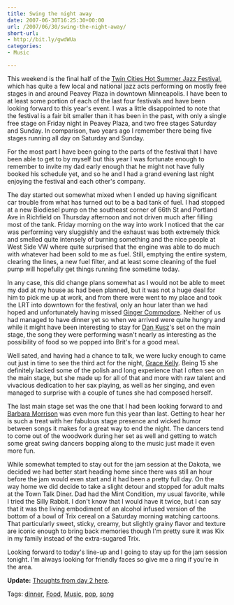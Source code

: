 ```yaml
---
title: Swing the night away
date: 2007-06-30T16:25:30+00:00
url: /2007/06/30/swing-the-night-away/
short-url:
- http://bit.ly/gwdWUa
categories:
- Music

---
```

<div class='microid-mailto+http:sha1:1705bb08f7f9d8ab21eb2f78bd7f27efc3b403f2'>

This weekend is the final half of the <a href="http://www.hotsummerjazz.com">Twin Cities Hot Summer Jazz Festival</a>, which has quite a few local and national jazz acts performing on mostly free stages in and around Peavey Plaza in downtown Minneapolis. I have been to at least some portion of each of the last four festivals and have been looking forward to this year's event. I was a little disappointed to note that the festival is a fair bit smaller than it has been in the past, with only a single free stage on Friday night in Peavey Plaza, and two free stages Saturday and Sunday. In comparison, two years ago I remember there being five stages running all day on Saturday and Sunday.

For the most part I have been going to the parts of the festival that I have been able to get to by myself but this year I was fortunate enough to remember to invite my dad early enough that he might not have fully booked his schedule yet, and so he and I had a grand evening last night enjoying the festival and each other's company.

The day started out somewhat mixed when I ended up having significant car trouble from what has turned out to be a bad tank of fuel. I had stopped at a new Biodiesel pump on the southeast corner of 66th St and Portland Ave in Richfield on Thursday afternoon and not driven much after filling most of the tank. Friday morning on the way into work I noticed that the car was performing very sluggishly and the exhaust was both extremely thick and smelled quite intensely of burning something and the nice people at West Side VW where quite surprised that the engine was able to do much with whatever had been sold to me as fuel. Still, emptying the entire system, clearing the lines, a new fuel filter, and at least some cleaning of the fuel pump will hopefully get things running fine sometime today.

In any case, this did change plans somewhat as I would not be able to meet my dad at my house as had been planned, but it was not a huge deal for him to pick me up at work, and from there were went to my place and took the LRT into downtown for the festival, only an hour later than we had hoped and unfortunately having missed <a href="http://www.gingercommodore.com/">Ginger Commodore</a>. Neither of us had managed to have dinner yet so when we arrived were quite hungry and while it might have been interesting to stay for <a href="http://www.dankusz.com/">Dan Kusz</a>'s set on the main stage, the song they were performing wasn't nearly as interesting as the possibility of food so we popped into Brit's for a good meal.

Well sated, and having had a chance to talk, we were lucky enough to came out just in time to see the third act for the night, <a href="http://www.gracekellymusic.com">Grace Kelly</a>. Being 15 she definitely lacked some of the polish and long experience that I often see on the main stage, but she made up for all of that and more with raw talent and vivacious dedication to her sax playing, as well as her singing, and even managed to surprise with a couple of tunes she had composed herself.

The last main stage set was the one that I had been looking forward to and <a href="http://www.barbaramorrison.com/">Barbara Morrison</a> was even more fun this year than last. Getting to hear her is such a treat with her fabulous stage presence and wicked humor between songs it makes for a great way to end the night. The dancers tend to come out of the woodwork during her set as well and getting to watch some great swing dancers bopping along to the music just made it even more fun.

While somewhat tempted to stay out for the jam session at the Dakota, we decided we had better start heading home since there was still an hour before the jam would even start and it had been a pretty full day. On the way home we did decide to take a slight detour and stopped for adult malts at the Town Talk Diner. Dad had the Mint Condition, my usual favorite, while I tried the Silly Rabbit. I don't know that I would have it twice, but I can say that it was the living embodiment of an alcohol infused version of the bottom of a bowl of Trix cereal on a Saturday morning watching cartoons. That particularly sweet, sticky, creamy, but slightly grainy flavor and texture are iconic enough to bring back memories though I'm pretty sure it was Kix in my family instead of the extra-sugared Trix.

Looking forward to today's line-up and I going to stay up for the jam session tonight. I'm always looking for friendly faces so give me a ring if you're in the area.

<strong>Update:</strong> <a href="http://www.cavort.org/2007/07/01/last-train-home/">Thoughts from day 2 here</a>.

</div>

<div class="st-post-tags">
Tags: <a href="http://www.cavort.org/tag/dinner/" title="dinner" rel="tag">dinner</a>, <a href="http://www.cavort.org/tag/food/" title="Food" rel="tag">Food</a>, <a href="http://www.cavort.org/tag/music/" title="Music" rel="tag">Music</a>, <a href="http://www.cavort.org/tag/pop/" title="pop" rel="tag">pop</a>, <a href="http://www.cavort.org/tag/song/" title="song" rel="tag">song</a><br />
</div>